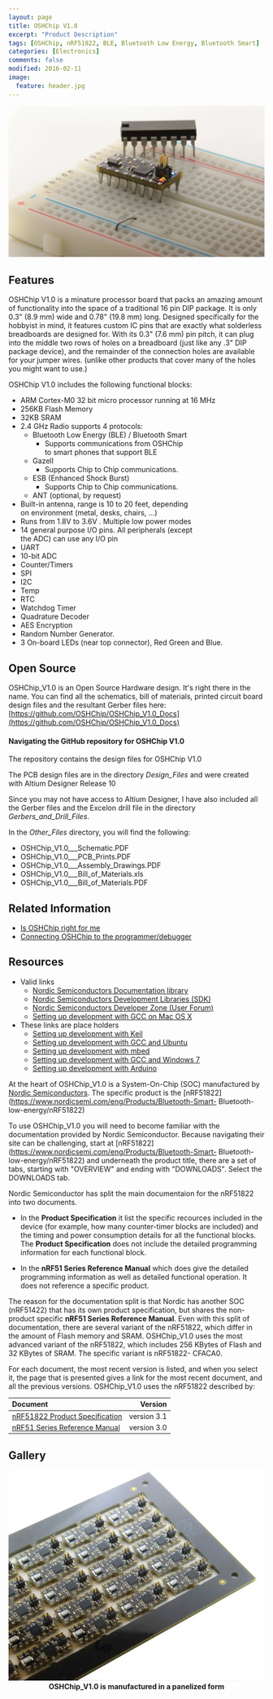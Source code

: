 ```yaml
---
layout: page
title: OSHChip V1.0
excerpt: "Product Description"
tags: [OSHChip, nRF51822, BLE, Bluetooth Low Energy, Bluetooth Smart]
categories: [Electronics]
comments: false
modified: 2016-02-11
image:
  feature: header.jpg
---
```


![OSHChip](/images/OSHChip_Black_on_breadboard.jpg "OSHChip")
 
## Features

OSHChip V1.0 is a minature processor board that packs an amazing
amount of functionality into the space of a traditional 16 pin DIP
package. It is only 0.3" (8.9 mm) wide and 0.78" (19.8 mm) long.
Designed specifically for the hobbyist in mind, it features custom IC
pins that are exactly what solderless breadboards are designed for.
With its 0.3" (7.6 mm) pin pitch, it can plug into the middle two rows
of holes on a breadboard (just like any .3" DIP package device), and
the remainder of the connection holes are available for your jumper
wires. (unlike other products that cover many of the holes you might
want to use.)

OSHChip V1.0 includes the following functional blocks:

* ARM Cortex-M0 32 bit micro processor running at 16 MHz
* 256KB Flash Memory
* 32KB SRAM
* 2.4 GHz Radio supports 4 protocols:
  * Bluetooth Low Energy (BLE) / Bluetooth Smart
    * Supports communications from OSHChip  
      to smart phones that support BLE
  * Gazell
    * Supports Chip to Chip communications.
  * ESB (Enhanced Shock Burst)
    * Supports Chip to Chip communications.
  * ANT (optional, by request)
* Built-in antenna, range is 10 to 20 feet, depending  
  on environment (metal, desks, chairs, ...)
* Runs from 1.8V to 3.6V .  Multiple low power modes
* 14 general purpose I/O pins. All peripherals (except  
  the ADC) can use any I/O pin
* UART
* 10-bit ADC
* Counter/Timers
* SPI
* I2C
* Temp
* RTC
* Watchdog Timer
* Quadrature Decoder
* AES Encryption
* Random Number Generator.
* 3 On-board LEDs (near top connector), Red Green and Blue.

## Open Source

OSHChip_V1.0 is an Open Source Hardware design. It's right there
in the name. You can find all the schematics, bill of materials,
printed circuit board design files and the resultant Gerber files
here: [https://github.com/OSHChip/OSHChip_V1.0_Docs](https://github.com/OSHChip/OSHChip_V1.0_Docs)

#### Navigating the GitHub repository for OSHChip V1.0

The repository contains the design files for OSHChip V1.0

The PCB design files are in the directory *Design_Files* and were
created with Altium Designer Release 10

Since you may not have access to Altium Designer, I have also
included all the Gerber files and the Excelon drill file in the
directory *Gerbers_and_Drill_Files*.

In the *Other_Files* directory, you will find the following:

* OSHChip_V1.0___Schematic.PDF
* OSHChip_V1.0___PCB_Prints.PDF
* OSHChip_V1.0___Assembly_Drawings.PDF
* OSHChip_V1.0___Bill_of_Materials.xls
* OSHChip_V1.0___Bill_of_Materials.PDF

## Related Information

* [Is OSHChip right for me](/docs/Is_OSHChip_right_for_me.html)
* [Connecting OSHChip to the programmer/debugger](/docs/OSHChip_Connections.html)

## Resources

* Valid links
  * [Nordic Semiconductors Documentation library](http://infocenter.nordicsemi.com/index.jsp)
  * [Nordic Semiconductors Development Libraries (SDK)](http://developer.nordicsemi.com)
  * [Nordic Semiconductors Developer Zone (User Forum)](https://devzone.nordicsemi.com/questions/)
  * [Setting up development with GCC on Mac OS X](https://devzone.nordicsemi.com/blogs/22/getting-started-with-nrf51-development-on-mac-os-x/)
* These links are place holders
  * [Setting up development with Keil](Sorry_not_yet_written.html)
  * [Setting up development with GCC and Ubuntu](Sorry_not_yet_written.html)
  * [Setting up development with mbed](Sorry_not_yet_written.html)
  * [Setting up development with GCC and Windows 7](Sorry_not_yet_written.html)
  * [Setting up development with Arduino](Sorry_not_yet_written.html)

At the heart of OSHChip_V1.0 is a System-On-Chip (SOC) manufactured by
[Nordic&nbsp;Semiconductors](https://www.nordicsemi.com/). The specific
product is the
[nRF51822](https://www.nordicsemi.com/eng/Products/Bluetooth-Smart-
Bluetooth-low-energy/nRF51822)

To use OSHChip_V1.0 you will need to become familiar with the
documentation provided by Nordic Semiconductor. Because navigating
their site can be challenging, start at
[nRF51822](https://www.nordicsemi.com/eng/Products/Bluetooth-Smart-
Bluetooth-low-energy/nRF51822) and underneath the product title, there
are a set of tabs, starting with "OVERVIEW" and ending with
"DOWNLOADS".  Select the DOWNLOADS tab.

Nordic Semiconductor has split the main documentaion for the nRF51822
into two documents.

* In the **Product Specification** it list the specific recources
included in the device (for example, how many counter-timer blocks are
included) and the timing and power consumption details for all the
functional blocks. The **Product Specification** does not include the
detailed programming information for each functional block.

* In the **nRF51 Series Reference Manual** which does give the detailed
programming information as well as detailed functional operation. It
does not reference a specific product.


The reason for the documentation split is that Nordic has another SOC
(nRF51422) that has its own product specification, but shares the non-
product specific **nRF51 Series Reference Manual**. Even with this
split of documentation, there are several variant of the nRF51822,
which differ in the amount of Flash memory and SRAM. OSHChip_V1.0 uses
the most advanced variant of the nRF51822, which includes 256 KBytes
of Flash and 32 KBytes of SRAM. The specific variant is nRF51822-
CFACA0.

For each document, the most recent version is listed, and when
you select it, the page that is presented gives a link for the
most recent document, and all the previous versions.
OSHChip_V1.0 uses the nRF51822 described by:

|**Document**|**Version**|
|:-----------|----------:|
|[nRF51822 Product Specification](https://www.nordicsemi.com/eng/nordic/download_resource/20339/13/41227812) | version 3.1 |
|[nRF51 Series Reference Manual](https://www.nordicsemi.com/eng/nordic/download_resource/20337/12/45450728) | version 3.0 |


## Gallery
<html>
<center><img src="/images/First_OSHChip_V1.0_Array_Width_600.jpg" alt="OSHChip" width="600"></center>
<center><b>OSHChip_V1.0 is manufactured in a panelized form</b></center>
</html>
